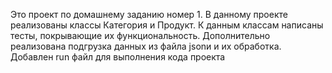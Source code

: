 Это проект по домашнему заданию номер 1.
В данному проекте реализованы классы Категория и Продукт.
К данным классам написаны тесты, покрывающие их функциональность.
Дополнительно реализована подгрузка данных из файла jsonи и их обработка.
Добавлен run файл для выполнения кода проекта